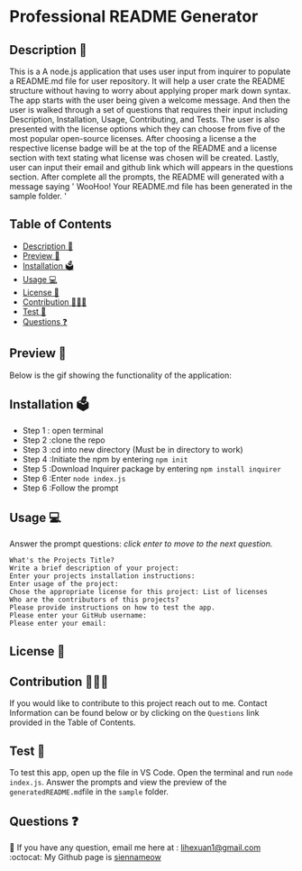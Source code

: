 # Professional README Generator

## Description 📝 

This is a A node.js application that uses user input from inquirer to populate a README.md file for user repository. It will help a user crate the README structure without having to worry about applying proper mark down syntax. The app starts with the user being given a welcome message. And then the user is walked through a set of questions that requires their input including Description, Installation, Usage, Contributing, and Tests. The user is also presented with the license options which they can choose from five of the most popular open-source licenses. After choosing a license a the respective license badge will be at the top of the README and a license section with text stating what license was chosen will be created. Lastly, user can input their email and github link which will appears in the questions section. After complete all the prompts, the README will generated with a message saying ' WooHoo! Your README.md file has been generated in the sample folder. '

## Table of Contents
- [Description 📝](#description-)
- [Preview 👀](#preview-)
- [Installation 🗳](#installation-)
- [Usage 💻](#usage-)
- [License 🚀](#license-)
- [Contribution 👩🏻‍💻](#contribution-)
- [Test 🧩](#test-)
- [Questions ❓](#questions-)

## Preview 👀 

Below is the gif showing the functionality of the application:

## Installation 🗳 

- Step 1 : open terminal
- Step 2 :clone the repo
- Step 3 :cd into new directory (Must be in directory to work)
- Step 4 :Initiate the npm by entering `npm init`
- Step 5 :Download Inquirer package by entering `npm install inquirer`
- Step 6 :Enter  `node index.js`
- Step 6 :Follow the prompt

## Usage 💻 

Answer the prompt questions: _click enter to move to the next question._

```
What's the Projects Title?
Write a brief description of your project: 
Enter your projects installation instructions: 
Enter usage of the project: 
Chose the appropriate license for this project: List of licenses
Who are the contributors of this projects?
Please provide instructions on how to test the app.
Please enter your GitHub username: 
Please enter your email: 
```

## License 🚀

## Contribution 👩🏻‍💻 
If you would like to contribute to this project reach out to me. Contact Information can be found below or by clicking on the `Questions` link provided in the Table of Contents.

## Test 🧩
To test this app, open up the file in VS Code. Open the terminal and run `node index.js`. Answer the prompts and view the preview of the `generatedREADME.md`file in the `sample` folder.

## Questions ❓

📩 If you have any question, email me here at : lihexuan1@gmail.com<br/>
:octocat: My Github page is [siennameow](https://github.com/siennameow)

 

